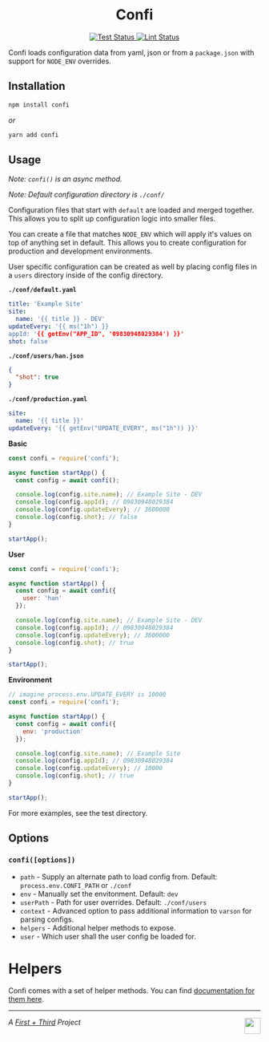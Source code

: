 <h1 align="center">Confi</h1>

<p align="center">
  <a href="https://github.com/firstandthird/confi/actions">
    <img src="https://img.shields.io/github/workflow/status/firstandthird/confi/Test/main?label=Tests&style=for-the-badge" alt="Test Status"/>
  </a>
  <a href="https://github.com/firstandthird/confi/actions">
    <img src="https://img.shields.io/github/workflow/status/firstandthird/confi/Lint/main?label=Lint&style=for-the-badge" alt="Lint Status"/>
  </a>
</p>

Confi loads configuration data from yaml, json or from a `package.json` with support for `NODE_ENV` overrides.


## Installation

```sh
npm install confi
```

_or_

```sh
yarn add confi
```


## Usage

_Note: `confi()` is an async method._

_Note: Default configuration directory is `./conf/`_

Configuration files that start with `default` are loaded and merged together. This allows you to split up configuration logic into smaller files.

You can create a file that matches `NODE_ENV` which will apply it's values on top of anything set in default. This allows you to create configuration for production and development environments.

User specific configuration can be created as well by placing config files in a `users` directory inside of the config directory.

__`./conf/default.yaml`__
```yaml
title: 'Example Site'
site:
  name: '{{ title }} - DEV'
updateEvery: '{{ ms("1h") }}
appId: '{{ getEnv("APP_ID", '09830948029384') }}'
shot: false
```

__`./conf/users/han.json`__
```json
{
  "shot": true
}
```

__`./conf/production.yaml`__
```yaml
site:
  name: '{{ title }}'
updateEvery: '{{ getEnv("UPDATE_EVERY", ms("1h")) }}'
```

__Basic__
```javascript
const confi = require('confi');

async function startApp() {
  const config = await confi();

  console.log(config.site.name); // Example Site - DEV
  console.log(config.appId); // 09830948029384
  console.log(config.updateEvery); // 3600000
  console.log(config.shot); // false
}

startApp();
```

__User__
```javascript
const confi = require('confi');

async function startApp() {
  const config = await confi({
    user: 'han'
  });

  console.log(config.site.name); // Example Site - DEV
  console.log(config.appId); // 09830948029384
  console.log(config.updateEvery); // 3600000
  console.log(config.shot); // true
}

startApp();
```

__Environment__
```javascript
// imagine process.env.UPDATE_EVERY is 10000
const confi = require('confi');

async function startApp() {
  const config = await confi({
    env: 'production'
  });

  console.log(config.site.name); // Example Site
  console.log(config.appId); // 09830948029384
  console.log(config.updateEvery); // 10000
  console.log(config.shot); // true
}

startApp();
```

For more examples, see the test directory.


## Options

### `confi([options])`

  - `path` - Supply an alternate path to load config from. Default: `process.env.CONFI_PATH` or `./conf`
  - `env` - Manually set the envitonment. Default: `dev`
  - `userPath` - Path for user overrides. Default: `./conf/users`
  - `context` - Advanced option to pass additional information to `varson` for parsing configs.
  - `helpers` - Additional helper methods to expose.
  - `user` - Which user shall the user config be loaded for.


# Helpers

Confi comes with a set of helper methods. You can find [documentation for them here](https://github.com/firstandthird/confi-helpers).

---

<a href="https://firstandthird.com"><img src="https://firstandthird.com/_static/ui/images/safari-pinned-tab-62813db097.svg" height="32" width="32" align="right"></a>

_A [First + Third](https://firstandthird.com) Project_
